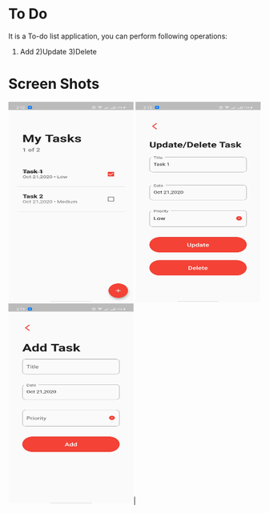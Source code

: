 # To Do

It is a To-do list application, you can perform following operations:
1) Add
2)Update
3)Delete

# Screen Shots

<img src="https://github.com/Abhishek-165/TO_DO_FLUTTER/blob/master/Screenshot_2020-10-21-14-12-52-70_acb1ba7505dae2057e18b38ead8fc48e.jpg" height="400" width="250">   <img src="https://github.com/Abhishek-165/TO_DO_FLUTTER/blob/master/Screenshot_2020-10-21-14-12-56-79_acb1ba7505dae2057e18b38ead8fc48e.jpg" height="400" width="250">    <img src="https://github.com/Abhishek-165/TO_DO_FLUTTER/blob/master/Screenshot_2020-10-21-14-13-02-74_acb1ba7505dae2057e18b38ead8fc48e.jpg" height="400" width="250">|

